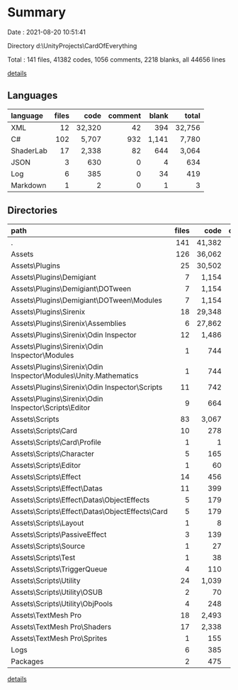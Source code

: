 # Summary

Date : 2021-08-20 10:51:41

Directory d:\UnityProjects\CardOfEverything

Total : 141 files,  41382 codes, 1056 comments, 2218 blanks, all 44656 lines

[details](details.md)

## Languages
| language | files | code | comment | blank | total |
| :--- | ---: | ---: | ---: | ---: | ---: |
| XML | 12 | 32,320 | 42 | 394 | 32,756 |
| C# | 102 | 5,707 | 932 | 1,141 | 7,780 |
| ShaderLab | 17 | 2,338 | 82 | 644 | 3,064 |
| JSON | 3 | 630 | 0 | 4 | 634 |
| Log | 6 | 385 | 0 | 34 | 419 |
| Markdown | 1 | 2 | 0 | 1 | 3 |

## Directories
| path | files | code | comment | blank | total |
| :--- | ---: | ---: | ---: | ---: | ---: |
| . | 141 | 41,382 | 1,056 | 2,218 | 44,656 |
| Assets | 126 | 36,062 | 1,014 | 2,175 | 39,251 |
| Assets\Plugins | 25 | 30,502 | 751 | 845 | 32,098 |
| Assets\Plugins\Demigiant | 7 | 1,154 | 523 | 201 | 1,878 |
| Assets\Plugins\Demigiant\DOTween | 7 | 1,154 | 523 | 201 | 1,878 |
| Assets\Plugins\Demigiant\DOTween\Modules | 7 | 1,154 | 523 | 201 | 1,878 |
| Assets\Plugins\Sirenix | 18 | 29,348 | 228 | 644 | 30,220 |
| Assets\Plugins\Sirenix\Assemblies | 6 | 27,862 | 0 | 388 | 28,250 |
| Assets\Plugins\Sirenix\Odin Inspector | 12 | 1,486 | 228 | 256 | 1,970 |
| Assets\Plugins\Sirenix\Odin Inspector\Modules | 1 | 744 | 29 | 110 | 883 |
| Assets\Plugins\Sirenix\Odin Inspector\Modules\Unity.Mathematics | 1 | 744 | 29 | 110 | 883 |
| Assets\Plugins\Sirenix\Odin Inspector\Scripts | 11 | 742 | 199 | 146 | 1,087 |
| Assets\Plugins\Sirenix\Odin Inspector\Scripts\Editor | 9 | 664 | 151 | 125 | 940 |
| Assets\Scripts | 83 | 3,067 | 181 | 684 | 3,932 |
| Assets\Scripts\Card | 10 | 278 | 27 | 62 | 367 |
| Assets\Scripts\Card\Profile | 1 | 1 | 19 | 1 | 21 |
| Assets\Scripts\Character | 5 | 165 | 15 | 32 | 212 |
| Assets\Scripts\Editor | 1 | 60 | 2 | 12 | 74 |
| Assets\Scripts\Effect | 14 | 456 | 12 | 106 | 574 |
| Assets\Scripts\Effect\Datas | 11 | 399 | 11 | 95 | 505 |
| Assets\Scripts\Effect\Datas\ObjectEffects | 5 | 179 | 6 | 42 | 227 |
| Assets\Scripts\Effect\Datas\ObjectEffects\Card | 5 | 179 | 6 | 42 | 227 |
| Assets\Scripts\Layout | 1 | 8 | 1 | 1 | 10 |
| Assets\Scripts\PassiveEffect | 3 | 139 | 9 | 30 | 178 |
| Assets\Scripts\Source | 1 | 27 | 0 | 6 | 33 |
| Assets\Scripts\Test | 1 | 38 | 0 | 7 | 45 |
| Assets\Scripts\TriggerQueue | 4 | 110 | 0 | 21 | 131 |
| Assets\Scripts\Utility | 24 | 1,039 | 82 | 235 | 1,356 |
| Assets\Scripts\Utility\OSUB | 2 | 70 | 4 | 18 | 92 |
| Assets\Scripts\Utility\ObjPools | 4 | 248 | 13 | 51 | 312 |
| Assets\TextMesh Pro | 18 | 2,493 | 82 | 646 | 3,221 |
| Assets\TextMesh Pro\Shaders | 17 | 2,338 | 82 | 644 | 3,064 |
| Assets\TextMesh Pro\Sprites | 1 | 155 | 0 | 2 | 157 |
| Logs | 6 | 385 | 0 | 34 | 419 |
| Packages | 2 | 475 | 0 | 2 | 477 |

[details](details.md)